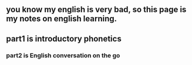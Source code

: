 ## you know my english is very bad, so this page is my notes on english learning.

## part1 is introductory  phonetics

### part2 is English conversation on the go





























